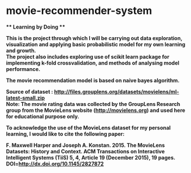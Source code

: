 # movie-recommender-system  
  
  <b/> ** Learning by Doing **  
  
  This is the project through which I will be carrying out data exploration, visualization and applying basic probabilistic model for my own learning and growth.  
  The project also includes exploring use of scikit learn package for implementing k-fold crossvalidation, and methods of analysing model performance.

The movie recommendation model is based on naive bayes algorithm.  
  
  Source of dataset : http://files.grouplens.org/datasets/movielens/ml-latest-small.zip   
Note: The movie rating data was collected by the GroupLens Research group from the MovieLens website (http://movielens.org) and used here for educational purpose only.


To acknowledge the use of the MovieLens dataset for my personal learning, I would like to cite the following paper:

F. Maxwell Harper and Joseph A. Konstan. 2015. The MovieLens Datasets: History and Context. ACM Transactions on Interactive Intelligent Systems (TiiS) 5, 4, Article 19 (December 2015), 19 pages. DOI=http://dx.doi.org/10.1145/2827872
